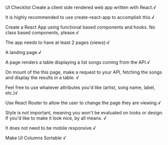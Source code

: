 UI Checklist
Create a client side rendered web app written with React.√

It is highly recommended to use create-react-app to accomplish this.√

Create a React App using functional based components and hooks. No class based components, please.√

The app needs to have at least 2 pages (views):√

A landing page.√

A page renders a table displaying a list songs coming from the API.√

On mount of the this page, make a request to your API, fetching the songs and display the results in a table. √

Feel free to use whatever attributes you'd like (artist, song name, label, etc.)√

Use React Router to allow the user to change the page they are viewing.√

Style is not important, meaning you won't be evaluated on looks or design. If you'd like to make it look nice, by all means. √

It does not need to be mobile responsive.√

Make UI Columns Sortable √